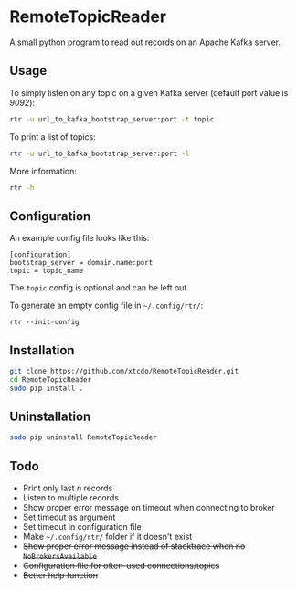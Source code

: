 # RemoteTopicReader
A small python program to read out records on an Apache Kafka server.

## Usage
To simply listen on any topic on a given Kafka server (default port value is *9092*):
```bash
rtr -u url_to_kafka_bootstrap_server:port -t topic
```

To print a list of topics:
```bash
rtr -u url_to_kafka_bootstrap_server:port -l
```

More information:
```bash
rtr -h
```

## Configuration
An example config file looks like this:
```
[configuration]
bootstrap_server = domain.name:port
topic = topic_name
```
The `topic` config is optional and can be left out.

To generate an empty config file in `~/.config/rtr/`:
```
rtr --init-config
```

## Installation
```bash
git clone https://github.com/xtcdo/RemoteTopicReader.git
cd RemoteTopicReader
sudo pip install .
```

## Uninstallation
```bash
sudo pip uninstall RemoteTopicReader
```

## Todo
* Print only last *n* records
* Listen to multiple records
* Show proper error message on timeout when connecting to broker
* Set timeout as argument
* Set timeout in configuration file
* Make `~/.config/rtr/` folder if it doesn't exist
* ~~Show proper error message instead of stacktrace when no `NoBrokersAvailable`~~
* ~~Configuration file for often-used connections/topics~~
* ~~Better help function~~
